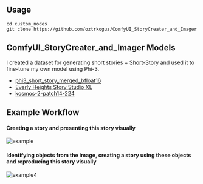 ## Usage
```
cd custom_nodes
git clone https://github.com/oztrkoguz/ComfyUI_StoryCreater_and_Imager
```

## ComfyUI_StoryCreater_and_Imager Models
I created a dataset for generating short stories + [Short-Story](https://huggingface.co/datasets/oztrkoguz/Short-Story) and used it to fine-tune my own model using Phi-3.
+ [phi3_short_story_merged_bfloat16](https://huggingface.co/oztrkoguz/phi3_short_story_merged_bfloat16)
+ [Everly Heights Story Studio XL](https://civitai.com/models/336055/everly-heights-story-studio-xl)
+ [kosmos-2-patch14-224](https://huggingface.co/microsoft/kosmos-2-patch14-224)

## Example Workflow
#### Creating a story and presenting this story visually 

![example](https://github.com/oztrkoguz/ComfyUI_StoryCreater_and_Imager/assets/101019436/dd319f8d-35d8-4a0a-9020-00cd919c60d9)

#### Identifying objects from the image, creating a story using these objects and reproducing this story visually

![example4](https://github.com/oztrkoguz/ComfyUI_StoryCreater_and_Imager/assets/101019436/a1713a15-3c7d-4a7c-8879-6354ab3516f0)
